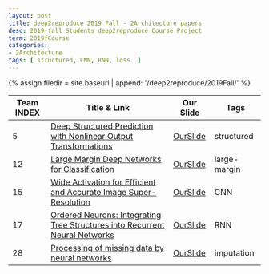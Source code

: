 ```yaml
---
layout: post
title: deep2reproduce 2019 Fall - 2Architecture papers 
desc: 2019-fall Students deep2reproduce Course Project
term: 2019fCourse
categories:
- 2Architecture
tags: [ structured, CNN, RNN, loss  ]
---
```


{% assign filedir =  site.baseurl  | append: '/deep2reproduce/2019Fall/' %}




|Team INDEX     |Title  & Link  | Our Slide |  Tags | 
|------|----------------------------|----------|----------|
|5   | [Deep Structured Prediction with Nonlinear Output Transformations](https://arxiv.org/abs/1811.00539)|  [OurSlide]({{filedir}}/T5_sc3hn_gz5hp_Deep_Structured_Prediction.pdf) | structured |
|12   | [Large Margin Deep Networks for Classification](https://arxiv.org/abs/1803.05598)|  [OurSlide]({{filedir}}/T12_Sinha_Sanchitss7mu_largeMarginDNN.pdf) | large-margin |
|15   | [Wide Activation for Efficient and Accurate Image Super-Resolution](https://arxiv.org/abs/1808.08718)|  [OurSlide]({{filedir}}/T15_WideActivation_SISR_Skynet_JacobDineen_JD5ED__Wide_Activation.pdf) |  CNN |
|17   | [Ordered Neurons: Integrating Tree Structures into Recurrent Neural Networks](https://arxiv.org/abs/1708.08611)|  [OurSlide]({{filedir}}/T17_Elsey_Andrewae8rh_Ordered_Neurons.pdf) |  RNN |
|28  | [Processing of missing data by neural networks](https://arxiv.org/abs/1805.07405)|  [OurSlide]({{filedir}}/T28_SuYiwenys5kh_missingDataByNN.pdf) | imputation |
